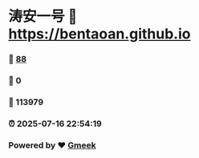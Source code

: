 # 涛安一号 :link: https://bentaoan.github.io 
### :page_facing_up: [88](https://bentaoan.github.io/tag.html) 
### :speech_balloon: 0 
### :hibiscus: 113979 
### :alarm_clock: 2025-07-16 22:54:19 
### Powered by :heart: [Gmeek](https://github.com/Meekdai/Gmeek)
